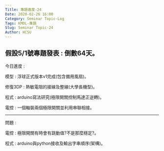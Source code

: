 ```yaml
---
Title: 專題進度-24
Date: 2020-02-26 16:00
Category: Seminar Topic-Log
Tags: KMOL-專題
Slug: Seminar Topic-24
Author: HCSU
---
```

假設5/1號專題發表 : 倒數64天。
---

今日進度 :

模型 : 浮球正式版本v1完成(包含備用風扇)。

修復3DP : 熱敏電阻的接線及整線(大學長機型)。

程式 : arduino寫法研究(極限開關控制馬達正逆轉)。

電控 : 一個軸裝兩個極限開關並利用串聯相接。

---

問題 :

電控 : 極限開關有時會有跳動值?不是那麼穩定?。

程式 : arduino與python接收及輸出字串順序(架構)。